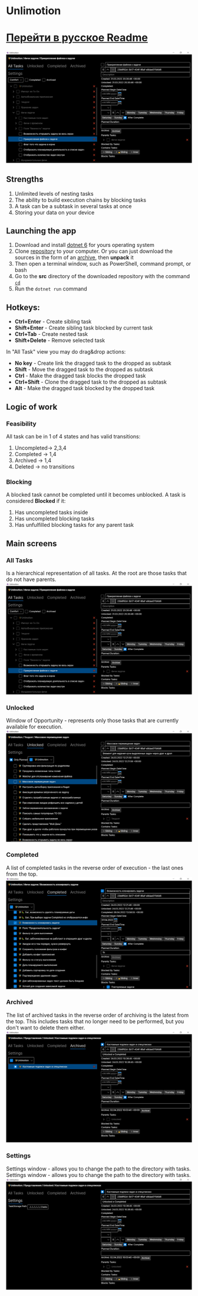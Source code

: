 ﻿# Unlimotion
# [Перейти в русское Readme](README.RU.md)

![All Tasks](media/All%20Tasks.jpg)

## Strengths
1. Unlimited levels of nesting tasks
2. The ability to build execution chains by blocking tasks
3. A task can be a subtask in several tasks at once
4. Storing your data on your device

## Launching the app
1. Download and install [dotnet 6](https://dotnet.microsoft.com/en-us/download/dotnet/6.0 ) for yours operating system
2. Clone [repository](x-github-client://openRepo/https://github.com/Kibnet/Unlimited) to your computer. Or you can just download the sources in the form of an [archive](https://github.com/Kibnet/Unlimotion/archive/refs/heads/main.zip), then **unpack** it
3. Then open a terminal window, such as PowerShell, command prompt, or bash
4. Go to the **src** directory of the downloaded repository with the command [`cd`](https://en.wikipedia.org/wiki/Cd_(command))
5. Run the `dotnet run` command

## Hotkeys:
- **Ctrl+Enter** - Create sibling task
- **Shift+Enter** - Create sibling task blocked by current task
- **Ctrl+Tab** - Create nested task
- **Shift+Delete** - Remove selected task

In "All Task" view you may do drag&drop actions:
- **No key** - Create link the dragged task to the dropped as subtask
- **Shift** - Move the dragged task to the dropped as subtask
- **Ctrl** - Make the dragged task blocks the dropped task
- **Ctrl+Shift** - Clone the dragged task to the dropped as subtask
- **Alt** - Make the dragged task blocked by the dropped task

## Logic of work

### Feasibility
All task can be in 1 of 4 states and has valid transitions:
1. Uncompleted-> 2,3,4
2. Completed -> 1,4
3. Archived -> 1,4
4. Deleted -> no transitions

### Blocking
A blocked task cannot be completed until it becomes unblocked.
A task is considered **Blocked** if it:
1. Has uncompleted tasks inside
2. Has uncompleted blocking tasks
3. Has unfulfilled blocking tasks for any parent task

## Main screens

### All Tasks
Is a hierarchical representation of all tasks.
At the root are those tasks that do not have parents.
![All Tasks](media/All%20Tasks.jpg)

### Unlocked
Window of Opportunity - represents only those tasks that are currently available for execution.
![Unlocked](media/Unlocked.jpg)

### Completed
A list of completed tasks in the reverse order of execution - the last ones from the top.
![Completed](media/Completed.jpg)

### Archived
The list of archived tasks in the reverse order of archiving is the latest from the top. This includes tasks that no longer need to be performed, but you don't want to delete them either.
![Archived](media/Archived.jpg)

### Settings
Settings window - allows you to change the path to the directory with tasks.
Settings window - allows you to change the path to the directory with tasks.
![Settings](media/Settings.jpg)